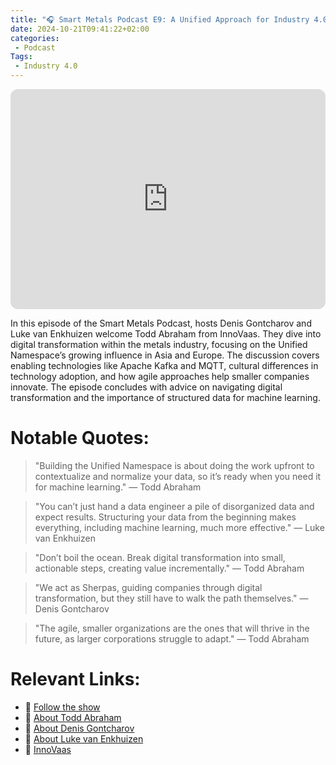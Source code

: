 ```yaml
---
title: "🎧 Smart Metals Podcast E9: A Unified Approach for Industry 4.0"
date: 2024-10-21T09:41:22+02:00
categories:
 - Podcast
Tags:
 - Industry 4.0
---
```


<iframe style="border-radius:12px" src="https://open.spotify.com/embed/episode/7LnxvSPU8bVHysGHjmzstf?utm_source=generator" width="100%" height="352" frameBorder="0" allowfullscreen="" allow="autoplay; clipboard-write; encrypted-media; fullscreen; picture-in-picture" loading="lazy"></iframe>

In this episode of the Smart Metals Podcast, hosts Denis Gontcharov and Luke van Enkhuizen welcome Todd Abraham from InnoVaas. They dive into digital transformation within the metals industry, focusing on the Unified Namespace’s growing influence in Asia and Europe. The discussion covers enabling technologies like Apache Kafka and MQTT, cultural differences in technology adoption, and how agile approaches help smaller companies innovate. The episode concludes with advice on navigating digital transformation and the importance of structured data for machine learning.

# Notable Quotes:

> "Building the Unified Namespace is about doing the work upfront to contextualize and normalize your data, so it’s ready when you need it for machine learning." — Todd Abraham

> "You can’t just hand a data engineer a pile of disorganized data and expect results. Structuring your data from the beginning makes everything, including machine learning, much more effective." — Luke van Enkhuizen

> "Don’t boil the ocean. Break digital transformation into small, actionable steps, creating value incrementally." — Todd Abraham

> "We act as Sherpas, guiding companies through digital transformation, but they still have to walk the path themselves." — Denis Gontcharov

> "The agile, smaller organizations are the ones that will thrive in the future, as larger corporations struggle to adapt." — Todd Abraham

# Relevant Links:

* 🔗 [Follow the show](https://smartmetals.transistor.fm/)
* 🔗 [About Todd Abraham](https://www.innovaas.co/)
* 🔗 [About Denis Gontcharov](https://gontcharov.eu/)
* 🔗 [About Luke van Enkhuizen](https://sheetmetalconnect.com/)
* 🔗 [InnoVaas](https://www.innovaas.co/)
